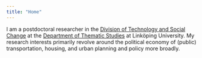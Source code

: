 ```yaml
---
title: "Home"
---
```

I am a postdoctoral researcher in the [Division of Technology and Social Change](https://liu.se/en/organisation/liu/tema/temat) at the [Department of Thematic Studies](https://liu.se/en/organisation/liu/tema) at Linköping University. My research interests primarily revolve around the political economy of (public) transportation, housing, and urban planning and policy more broadly.
